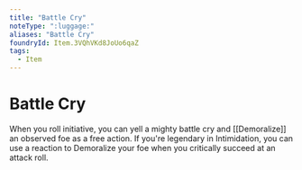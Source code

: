 ```yaml
---
title: "Battle Cry"
noteType: ":luggage:"
aliases: "Battle Cry"
foundryId: Item.3VQhVKd8JoUo6qaZ
tags:
  - Item
---
```


# Battle Cry

When you roll initiative, you can yell a mighty battle cry and [[Demoralize]] an observed foe as a free action. If you're legendary in Intimidation, you can use a reaction to Demoralize your foe when you critically succeed at an attack roll.

